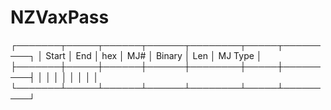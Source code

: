# NZVaxPass

┌───────┬─────┬──────┬──────┬────────┬─────┬─────────┐
│ Start │ End │ hex  │  MJ# │ Binary │ Len │ MJ Type │
├───────┼─────┼──────┼──────┼────────┼─────┼─────────┤
│       │     │      │      │        │     │         │
└───────┴─────┴──────┴──────┴────────┴─────┴─────────┘
